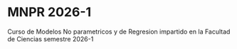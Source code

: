# MNPR 2026-1
Curso de Modelos No parametricos y de Regresion impartido en la Facultad de Ciencias semestre 2026-1
